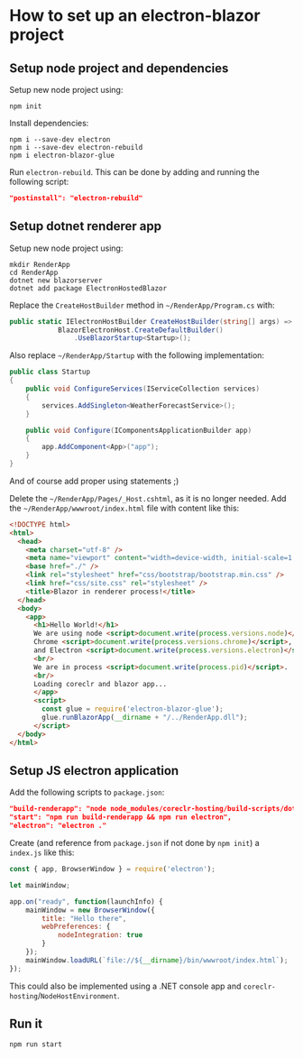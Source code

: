 # How to set up an electron-blazor project

## Setup node project and dependencies

Setup new node project using:

```shell
npm init
```

Install dependencies:

```shell
npm i --save-dev electron
npm i --save-dev electron-rebuild
npm i electron-blazor-glue
```

Run `electron-rebuild`. This can be done by adding and running the following script:

```json
"postinstall": "electron-rebuild"
```

## Setup dotnet renderer app

Setup new node project using:

```shell
mkdir RenderApp
cd RenderApp
dotnet new blazorserver
dotnet add package ElectronHostedBlazor
```

Replace the `CreateHostBuilder` method in `~/RenderApp/Program.cs` with:

```cs
public static IElectronHostBuilder CreateHostBuilder(string[] args) =>
            BlazorElectronHost.CreateDefaultBuilder()
                .UseBlazorStartup<Startup>();
```

Also replace `~/RenderApp/Startup` with the following implementation:

```cs
public class Startup
{
    public void ConfigureServices(IServiceCollection services)
    {
        services.AddSingleton<WeatherForecastService>();
    }

    public void Configure(IComponentsApplicationBuilder app)
    {
        app.AddComponent<App>("app");
    }
}
```

And of course add proper using statements ;)

Delete the `~/RenderApp/Pages/_Host.cshtml`, as it is no longer needed.
Add the `~/RenderApp/wwwroot/index.html` file with content like this:

```html
<!DOCTYPE html>
<html>
  <head>
    <meta charset="utf-8" />
    <meta name="viewport" content="width=device-width, initial-scale=1.0" /> 
    <base href="./" />
    <link rel="stylesheet" href="css/bootstrap/bootstrap.min.css" />
    <link href="css/site.css" rel="stylesheet" />
    <title>Blazor in renderer process!</title>
  </head>
  <body>
    <app>
      <h1>Hello World!</h1>
      We are using node <script>document.write(process.versions.node)</script>,
      Chrome <script>document.write(process.versions.chrome)</script>,
      and Electron <script>document.write(process.versions.electron)</script>.
      <br/>
      We are in process <script>document.write(process.pid)</script>.
      <br/>
      Loading coreclr and blazor app...
      </app>
      <script>
        const glue = require('electron-blazor-glue');
        glue.runBlazorApp(__dirname + "/../RenderApp.dll");
      </script>
  </body>
</html>
```

## Setup JS electron application

Add the following scripts to `package.json`:

```json
"build-renderapp": "node node_modules/coreclr-hosting/build-scripts/dotnet-publish.js RenderApp/RenderApp.csproj bin",
"start": "npm run build-renderapp && npm run electron",
"electron": "electron ."
```

Create (and reference from `package.json` if not done by `npm init`) a `index.js` like this:

```javascript
const { app, BrowserWindow } = require('electron');

let mainWindow;

app.on("ready", function(launchInfo) {
    mainWindow = new BrowserWindow({
        title: "Hello there",
        webPreferences: {
            nodeIntegration: true
        }
    });
    mainWindow.loadURL(`file://${__dirname}/bin/wwwroot/index.html`);
});
```

This could also be implemented using a .NET console app and `coreclr-hosting`/`NodeHostEnvironment`.

## Run it

```shell
npm run start
```
